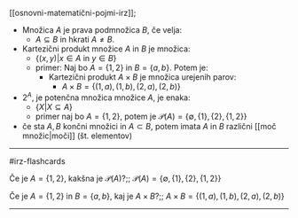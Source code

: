 [[osnovni-matematični-pojmi-irz]];

- Množica $A$ je prava podmnožica $B$, če velja: 
	- $A\subseteq B$ in hkrati $A\neq B$.
- Kartezični produkt množice $A$ in $B$ je množica:
	- $\{(x, y) | x \in A$ in $y \in B\}$
	- primer: Naj bo $A=\{1,2\}$ in $B=\{a,b\}$. Potem je:
		- Kartezični produkt $A \times B$ je množica urejenih parov:
			- $A \times B = \{(1, a), (1, b), (2, a), (2, b)\}$
- $2^{A}$, je potenčna množica množice $A$, je enaka: 
	- $\{X | X \subseteq A\}$
	- primer naj bo $A = \{1, 2\}$, potem je $\mathcal{P}(A) = \{\emptyset,\{1\},\{2\}, \{1, 2\} \}$
- če sta $A, B$ končni množici in $A\subset B$, potem imata $A$ in $B$ različni [[moč množic|moči]] (št. elementov)

---

#irz-flashcards 

Če je $A = \{1, 2\}$, kakšna je $\mathcal{P}(A)$?;; $\mathcal{P}(A) = \{\emptyset,\{1\},\{2\}, \{1, 2\} \}$
<!--SR:!2024-10-16,4,270-->
Če je $A=\{1,2\}$ in $B=\{a,b\}$, kaj je $A \times B$?;; $A \times B = \{(1, a), (1, b), (2, a), (2, b)\}$
<!--SR:!2024-10-16,4,270-->


---
